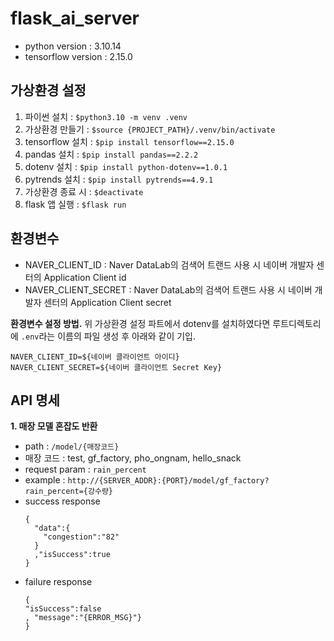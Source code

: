 # flask_ai_server

- python version : 3.10.14
- tensorflow version : 2.15.0

## 가상환경 설정
1. 파이썬 설치 : `$python3.10 -m venv .venv`
2. 가상환경 만들기 : `$source {PROJECT_PATH}/.venv/bin/activate`
3. tensorflow 설치 : `$pip install tensorflow==2.15.0`
4. pandas 설치 : `$pip install pandas==2.2.2`
5. dotenv 설치 : `$pip install python-dotenv==1.0.1`
6. pytrends 설치 : `$pip install pytrends==4.9.1`
4. 가상환경 종료 시 : `$deactivate`
5. flask 앱 실행 : `$flask run`

## 환경변수

- NAVER_CLIENT_ID : Naver DataLab의 검색어 트랜드 사용 시 네이버 개발자 센터의 Application Client id
- NAVER_CLIENT_SECRET : Naver DataLab의 검색어 트랜드 사용 시 네이버 개발자 센터의 Application Client secret

**환경변수 설정 방법.**
위 가상환경 설정 파트에서 dotenv를 설치하였다면 루트디렉토리에 `.env`라는 이름의 파일 생성 후 아래와 같이 기입.
```text
NAVER_CLIENT_ID=${네이버 클라이언트 아이디}
NAVER_CLIENT_SECRET=${네이버 클라이언트 Secret Key}

```

## API 명세

**1. 매장 모델 혼잡도 반환**
- path : `/model/{매장코드}`
- 매장 코드 : test, gf_factory, pho_ongnam, hello_snack
- request param : `rain_percent`
- example : `http://{SERVER_ADDR}:{PORT}/model/gf_factory?rain_percent={강수량}`
- success response
  ```response
  {
    "data":{
      "congestion":"82"
    }
    ,"isSuccess":true
  }
  ```
- failure response
    ```
  {
    "isSuccess":false
    , "message":"{ERROR_MSG}"}
  }
  ```
